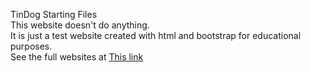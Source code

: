 TinDog Starting Files  
This website doesn't do anything.  
It is just a test website created with html and bootstrap for educational purposes.  
See the full websites at <a href="https://wahidmshafin.github.io/TinDog/">This link</a>
